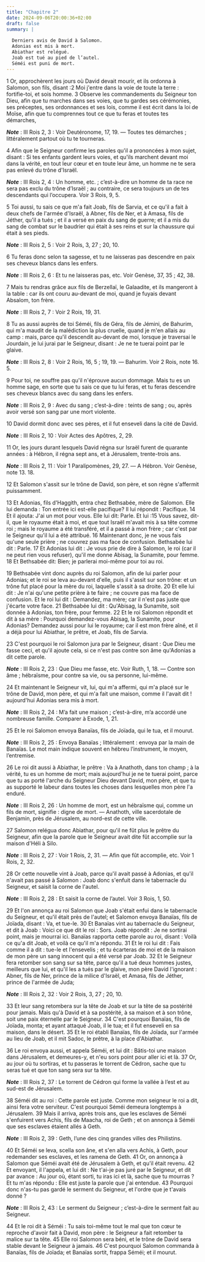 ```yaml
---
title: "Chapitre 2"
date: 2024-09-06T20:00:36+02:00
draft: false
summary: |
  
  Derniers avis de David à Salomon.
  Adonias est mis à mort.
  Abiathar est relégué.
  Joab est tué au pied de l’autel.
  Séméi est puni de mort.
---
```



1 Or, approchèrent les jours où David devait mourir, et ils ordonna à Salomon, son fils, disant :2 Moi j'entre dans la voie de toute la terre : fortifie-toi, et sois homme. 3 Observe les commandements du Seigneur ton Dieu, afin que tu marches dans ses voies, que tu gardes ses cérémonies, ses préceptes, ses ordonnances et ses lois, comme il est écrit dans la loi de Moïse, afin que tu comprennes tout ce que tu feras et toutes tes démarches,

***Note*** :  III Rois 2, 3 : Voir Deutéronome, 17, 19. ― Toutes tes démarches ; littéralement partout où tu te tourneras.

4 Afin que le Seigneur confirme les paroles qu'il a prononcées à mon sujet, disant : Si tes enfants gardent leurs voies, et qu'ils marchent devant moi dans la vérité, en tout leur cœur et en toute leur âme, un homme ne te sera pas enlevé du trône d'Israël.

***Note*** :  III Rois 2, 4 : Un homme, etc. ; c’est-à-dire un homme de ta race ne sera pas exclu du trône d’Israël ; au contraire, ce sera toujours un de tes descendants qui l’occupera. Voir 3 Rois, 9, 5.

5 Toi aussi, tu sais ce que m'a fait Joab, fils de Sarvia, et ce qu'il a fait à deux chefs de l'armée d'Israël, à Abner, fils de Ner, et à Amasa, fils de Jéther, qu'il a tués ; et il a versé en paix du sang de guerre; et il a mis du sang de combat sur le baudrier qui était à ses reins et sur la chaussure qui était à ses pieds.

***Note*** :  III Rois 2, 5 : Voir 2 Rois, 3, 27 ; 20, 10.

6 Tu feras donc selon ta sagesse, et tu ne laisseras pas descendre en paix ses cheveux blancs dans les enfers.

***Note*** :  III Rois 2, 6 : Et tu ne laisseras pas, etc. Voir Genèse, 37, 35 ; 42, 38.

7 Mais tu rendras grâce aux fils de Berzellaï, le Galaadite, et ils mangeront à la table : car ils ont couru au-devant de moi, quand je fuyais devant Absalom, ton frère.

***Note*** :  III Rois 2, 7 : Voir 2 Rois, 19, 31.

8 Tu as aussi auprès de toi Séméi, fils de Géra, fils de Jémini, de Bahurim, qui m'a maudit de la malédiction la plus cruelle, quand je m'en allais au camp : mais, parce qu'il descendit au-devant de moi, lorsque je traversai le Jourdain, je lui jurai par le Seigneur, disant : Je ne te tuerai point par le glaive.

***Note*** :  III Rois 2, 8 : Voir 2 Rois, 16, 5 ; 19, 19. ― Bahurim. Voir 2 Rois, note 16. 5.

9 Pour toi, ne souffre pas qu'il n'éprouve aucun dommage. Mais tu es un homme sage, en sorte que tu sais ce que tu lui feras, et tu feras descendre ses cheveux blancs avec du sang dans les enfers.

***Note*** :  III Rois 2, 9 : Avec du sang ; c’est-à-dire : teints de sang ; ou, après avoir versé son sang par une mort violente.


10 David dormit donc avec ses pères, et il fut enseveli dans la cité de David.

***Note*** :  III Rois 2, 10 : Voir Actes des Apôtres, 2, 29.

11 Or, les jours durant lesquels David régna sur Israël furent de quarante années : à Hébron, il régna sept ans, et à Jérusalem, trente-trois ans.

***Note*** :  III Rois 2, 11 : Voir 1 Paralipomènes, 29, 27. ― A Hébron. Voir Genèse, note 13. 18.

12 Et Salomon s'assit sur le trône de David, son père, et son règne s'affermit puissamment.


13 Et Adonias, fils d'Haggith, entra chez Bethsabée, mère de Salomon. Elle lui demanda : Ton entrée ici est-elle pacifique? Il lui répondit : Pacifique. 14 Et il ajouta: J'ai un mot pour vous. Elle lui dit: Parle. Et lui :15 Vous savez, dit-il, que le royaume était à moi, et que tout Israël m'avait mis à sa tête comme roi ; mais le royaume a été transféré, et il a passé à mon frère ; car c'est par le Seigneur qu'il lui a été attribué. 16 Maintenant donc, je ne vous fais qu'une seule prière ; ne couvrez pas ma face de confusion. Bethsabée lui dit : Parle. 17 Et Adonias lui dit : Je vous prie de dire à Salomon, le roi (car il ne peut rien vous refuser), qu'il me donne Abisag, la Sunamite, pour femme. 18 Et Bethsabée dit: Bien; je parlerai moi-même pour toi au roi.


19 Bethsabée vint donc auprès du roi Salomon, afin de lui parler pour Adonias; et le roi se leva au-devant d'elle, puis il s'assit sur son trône: et un trône fut placé pour la mère du roi, laquelle s'assit à sa droite. 20 Et elle lui dit : Je n'ai qu'une petite prière à te faire ; ne couvre pas ma face de confusion. Et le roi lui dit : Demandez, ma mère; car il n'est pas juste que j'écarte votre face. 21 Bethsabée lui dit : Qu'Abisag, la Sunamite, soit donnée à Adonias, ton frère, pour femme. 22 Et le roi Salomon répondit et dit à sa mère : Pourquoi demandez-vous Abisag, la Sunamite, pour Adonias? Demandez aussi pour lui le royaume; car il est mon frère aîné, et il a déjà pour lui Abiathar, le prêtre, et Joab, fils de Sarvia.


23 C'est pourquoi le roi Salomon jura par le Seigneur, disant : Que Dieu me fasse ceci, et qu'il ajoute cela, si ce n'est pas contre son âme qu'Adonias a dit cette parole.

***Note*** :  III Rois 2, 23 : Que Dieu me fasse, etc. Voir Ruth, 1, 18. ― Contre son âme ; hébraïsme, pour contre sa vie, ou sa personne, lui-même.

24 Et maintenant le Seigneur vit, lui, qui m'a affermi, qui m'a placé sur le trône de David, mon père, et qui m'a fait une maison, comme il l'avait dit ! aujourd'hui Adonias sera mis à mort.

***Note*** :  III Rois 2, 24 : M’a fait une maison ; c’est-à-dire, m’a accordé une nombreuse famille. Comparer à Exode, 1, 21.

25 Et le roi Salomon envoya Banaïas, fils de Joïada, qui le tua, et il mourut.

***Note*** :  III Rois 2, 25 : Envoya Banaïas ; littéralement : envoya par la main de Banaïas. Le mot main indique souvent en hébreu l’instrument, le moyen, l’entremise.


26 Le roi dit aussi à Abiathar, le prêtre : Va à Anathoth, dans ton champ ; à la vérité, tu es un homme de mort; mais aujourd'hui je ne te tuerai point, parce que tu as porté l'arche du Seigneur Dieu devant David, mon père, et que tu as supporté le labeur dans toutes les choses dans lesquelles mon père l'a enduré.

***Note*** :  III Rois 2, 26 : Un homme de mort, est un hébraïsme qui, comme un fils de mort, signifie : digne de mort. ― Anathoth, ville sacerdotale de Benjamin, près de Jérusalem, au nord-est de cette ville.

27 Salomon relégua donc Abiathar, pour qu'il ne fût plus le prêtre du Seigneur, afin que la parole que le Seigneur avait dite fût accomplie sur la maison d'Héli à Silo.

***Note*** :  III Rois 2, 27 : Voir 1 Rois, 2, 31. ― Afin que fût accomplie, etc. Voir 1 Rois, 2, 32.


28 Or cette nouvelle vint à Joab, parce qu'il avait passé à Adonias, et qu'il n'avait pas passé à Salomon : Joab donc s'enfuit dans le tabernacle du Seigneur, et saisit la corne de l'autel.

***Note*** :  III Rois 2, 28 : Et saisit la corne de l’autel. Voir 3 Rois, 1, 50.

29 Et l'on annonça au roi Salomon que Joab s'était enfui dans le tabernacle du Seigneur, et qu'il était près de l'autel; et Salomon envoya Banaïas, fils de Joïada, disant : Va, et tue-le. 30 Et Banaïas vint au tabernacle du Seigneur, et dit à Joab : Voici ce que dit le roi : Sors. Joab répondit : Je ne sortirai point, mais je mourrai ici. Banaïas rapporta cette parole au roi, disant : Voilà ce qu'a dit Joab, et voilà ce qu'il m'a répondu. 31 Et le roi lui dit : Fais comme il a dit : tue-le et l'ensevelis ; et tu écarteras de moi et de la maison de mon père un sang innocent qui a été versé par Joab. 32 Et le Seigneur fera retomber son sang sur sa tête, parce qu'il a tué deux hommes justes, meilleurs que lui, et qu'il les a tués par le glaive, mon père David l'ignorant : Abner, fils de Ner, prince de la milice d'Israël, et Amasa, fils de Jéther, prince de l'armée de Juda;

***Note*** :  III Rois 2, 32 : Voir 2 Rois, 3, 27 ; 20, 10.

33 Et leur sang retombera sur la tête de Joab et sur la tête de sa postérité pour jamais. Mais qu'à David et à sa postérité, à sa maison et à son trône, soit une paix éternelle par le Seigneur. 34 C'est pourquoi Banaïas, fils de Joïada, monta; et ayant attaqué Joab, il le tua; et il fut enseveli en sa maison, dans le désert. 35 Et le roi établi Banaïas, fils de Joïada, sur l'armée au lieu de Joab, et il mit Sadoc, le prêtre, à la place d'Abiathar.


36 Le roi envoya aussi, et appela Séméi, et lui dit : Bâtis-toi une maison dans Jérusalem, et demeures-y, et n'eu sors point pour aller ici et là. 37 Or, au jour où tu sortiras, et tu passeras le torrent de Cédron, sache que tu seras tué et que ton sang sera sur ta tête.

***Note*** :  III Rois 2, 37 : Le torrent de Cédron qui forme la vallée à l’est et au sud-est de Jérusalem.

38 Séméi dit au roi : Cette parole est juste. Comme mon seigneur le roi a dit, ainsi fera votre serviteur. C'est pourquoi Séméi demeura longtemps à Jérusalem. 39 Mais il arriva, après trois ans, que les esclaves de Séméi s'enfuirent vers Achis, fils de Maacha, roi de Geth ; et on annonça à Séméi que ses esclaves étaient allés à Geth.

***Note*** :  III Rois 2, 39 : Geth, l’une des cinq grandes villes des Philistins.

40 Et Séméi se leva, scella son âne, et s'en alla vers Achis, à Geth, pour redemander ses esclaves, et les ramena de Geth. 41 Or, on annonça à Salomon que Séméi avait été de Jérusalem à Geth, et qu'il était revenu. 42 Et envoyant, il l'appela, et lui dit : Ne t'ai-je pas juré par le Seigneur, et dit par avance : Au jour où, étant sorti, tu iras ici et là, sache que tu mourras ? Et tu m'as répondu : Elle est juste la parole que j'ai entendue. 43 Pourquoi donc n'as-tu pas gardé le serment du Seigneur, et l'ordre que je t'avais donné ?

***Note*** :  III Rois 2, 43 : Le serment du Seigneur ; c’est-à-dire le serment fait au Seigneur.

44 Et le roi dit à Séméi : Tu sais toi-même tout le mal que ton cœur te reproche d'avoir fait à David, mon père : le Seigneur a fait retomber ta malice sur ta tête. 45 Elle roi Salomon sera béni, et le trône de David sera stable devant le Seigneur à jamais. 46 C'est pourquoi Salomon commanda à Banaïas, fils de Joïada; et Banaïas sortit, frappa Séméi; et il mourut.

